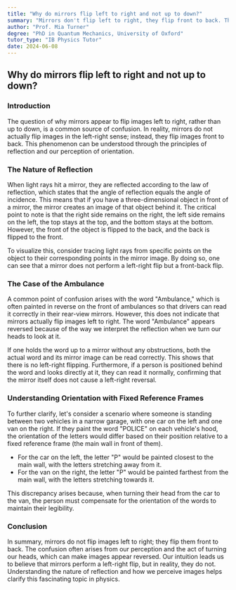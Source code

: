 ```yaml
---
title: "Why do mirrors flip left to right and not up to down?"
summary: "Mirrors don't flip left to right, they flip front to back. This is because mirrors reflect light at an angle, reversing the image's depth.  The illusion of left-right flipping is caused by us turning our heads, not the mirror itself."
author: "Prof. Mia Turner"
degree: "PhD in Quantum Mechanics, University of Oxford"
tutor_type: "IB Physics Tutor"
date: 2024-06-08
---
```


## Why do mirrors flip left to right and not up to down?

### Introduction
The question of why mirrors appear to flip images left to right, rather than up to down, is a common source of confusion. In reality, mirrors do not actually flip images in the left-right sense; instead, they flip images front to back. This phenomenon can be understood through the principles of reflection and our perception of orientation.

### The Nature of Reflection
When light rays hit a mirror, they are reflected according to the law of reflection, which states that the angle of reflection equals the angle of incidence. This means that if you have a three-dimensional object in front of a mirror, the mirror creates an image of that object behind it. The critical point to note is that the right side remains on the right, the left side remains on the left, the top stays at the top, and the bottom stays at the bottom. However, the front of the object is flipped to the back, and the back is flipped to the front. 

To visualize this, consider tracing light rays from specific points on the object to their corresponding points in the mirror image. By doing so, one can see that a mirror does not perform a left-right flip but a front-back flip. 

### The Case of the Ambulance
A common point of confusion arises with the word "Ambulance," which is often painted in reverse on the front of ambulances so that drivers can read it correctly in their rear-view mirrors. However, this does not indicate that mirrors actually flip images left to right. The word "Ambulance" appears reversed because of the way we interpret the reflection when we turn our heads to look at it. 

If one holds the word up to a mirror without any obstructions, both the actual word and its mirror image can be read correctly. This shows that there is no left-right flipping. Furthermore, if a person is positioned behind the word and looks directly at it, they can read it normally, confirming that the mirror itself does not cause a left-right reversal.

### Understanding Orientation with Fixed Reference Frames
To further clarify, let's consider a scenario where someone is standing between two vehicles in a narrow garage, with one car on the left and one van on the right. If they paint the word "POLICE" on each vehicle's hood, the orientation of the letters would differ based on their position relative to a fixed reference frame (the main wall in front of them).

- For the car on the left, the letter "P" would be painted closest to the main wall, with the letters stretching away from it.
- For the van on the right, the letter "P" would be painted farthest from the main wall, with the letters stretching towards it.

This discrepancy arises because, when turning their head from the car to the van, the person must compensate for the orientation of the words to maintain their legibility.

### Conclusion
In summary, mirrors do not flip images left to right; they flip them front to back. The confusion often arises from our perception and the act of turning our heads, which can make images appear reversed. Our intuition leads us to believe that mirrors perform a left-right flip, but in reality, they do not. Understanding the nature of reflection and how we perceive images helps clarify this fascinating topic in physics.
    